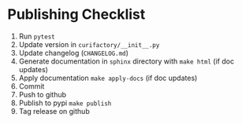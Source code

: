 # Publishing Checklist

1. Run `pytest`
2. Update version in `curifactory/__init__.py`
3. Update changelog (`CHANGELOG.md`)
4. Generate documentation in `sphinx` directory with `make html` (if doc updates)
5. Apply documentation `make apply-docs` (if doc updates)
6. Commit
7. Push to github
8. Publish to pypi `make publish`
9. Tag release on github
